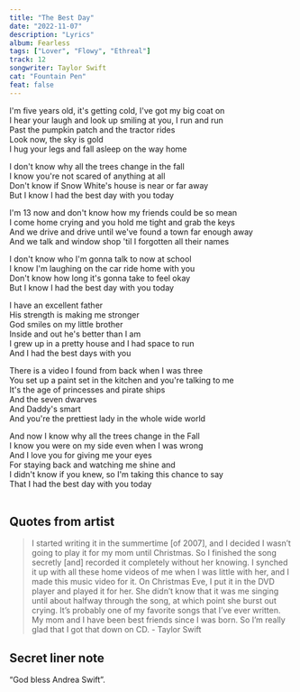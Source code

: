 ```yaml
---
title: "The Best Day"
date: "2022-11-07"
description: "Lyrics"
album: Fearless
tags: ["Lover", "Flowy", "Ethreal"]
track: 12
songwriter: Taylor Swift
cat: "Fountain Pen"
feat: false
---
```


<p className="verse-one">
I'm five years old, it's getting cold, I've got my big coat on <br />
I hear your laugh and look up smiling at you, I run and run <br />
Past the pumpkin patch and the tractor rides <br />
Look now, the sky is gold <br />
I hug your legs and fall asleep on the way home <br />
</p>
<p className="chorus">
I don't know why all the trees change in the fall <br />
I know you're not scared of anything at all <br />
Don't know if Snow White's house is near or far away <br />
But I know I had the best day with you today <br />
</p>
<p className="verse-two">
I'm 13 now and don't know how my friends could be so mean <br />
I come home crying and you hold me tight and grab the keys <br />
And we drive and drive until we've found a town far enough away <br />
And we talk and window shop 'til I forgotten all their names <br />
</p>
<p className="chorus">
I don't know who I'm gonna talk to now at school <br />
I know I'm laughing on the car ride home with you <br />
Don't know how long it's gonna take to feel okay <br />
But I know I had the best day with you today <br />
</p>
<p className="bridge">
I have an excellent father <br />
His strength is making me stronger <br />
God smiles on my little brother <br />
Inside and out he's better than I am <br />
I grew up in a pretty house and I had space to run <br />
And I had the best days with you <br />
</p>
<p className="verse-three">
There is a video I found from back when I was three <br />
You set up a paint set in the kitchen and you're talking to me <br />
It's the age of princesses and pirate ships <br />
And the seven dwarves <br />
And Daddy's smart <br />
And you're the prettiest lady in the whole wide world <br />
</p>
<p className="chorus">
And now I know why all the trees change in the Fall <br />
I know you were on my side even when I was wrong <br />
And I love you for giving me your eyes <br />
For staying back and watching me shine and <br />
I didn't know if you knew, so I'm taking this chance to say <br />
That I had the best day with you today <br />
 <br />
 </p>

## Quotes from artist

 <blockquote>
 I started writing it in the summertime [of 2007], and I decided I wasn’t going to play it for my mom until Christmas. So I finished the song secretly [and] recorded it completely without her knowing. I synched it up with all these home videos of me when I was little with her, and I made this music video for it. On Christmas Eve, I put it in the DVD player and played it for her. She didn’t know that it was me singing until about halfway through the song, at which point she burst out crying. It’s probably one of my favorite songs that I’ve ever written. My mom and I have been best friends since I was born. So I’m really glad that I got that down on CD. - Taylor Swift
 </blockquote>

## Secret liner note

“God bless Andrea Swift”.
